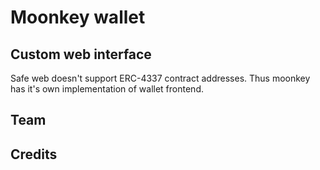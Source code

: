# Moonkey wallet

## Custom web interface

Safe web doesn't support ERC-4337 contract addresses.
Thus moonkey has it's own implementation of wallet frontend.

## Team

## Credits

